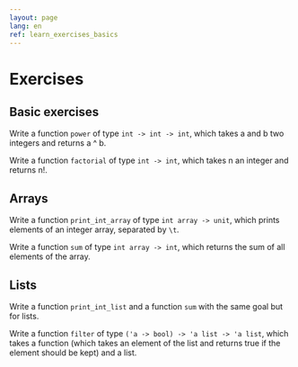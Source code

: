 ```yaml
---
layout: page
lang: en
ref: learn_exercises_basics
---
```


# Exercises

## Basic exercises

Write a function `power` of type `int -> int -> int`, which takes a and b two integers and returns a ^ b.

Write a function `factorial` of type `int -> int`, which takes n an integer and returns n!.

## Arrays

Write a function `print_int_array` of type `int array -> unit`, which prints elements of an integer array, separated by `\t`.

Write a function `sum` of type `int array -> int`, which returns the sum of all elements of the array.

## Lists

Write a function `print_int_list` and a function `sum` with the same goal but for lists.

Write a function `filter` of type `('a -> bool) -> 'a list -> 'a list`, which takes a function (which takes an element of the list and returns true if the element should be kept) and a list.
